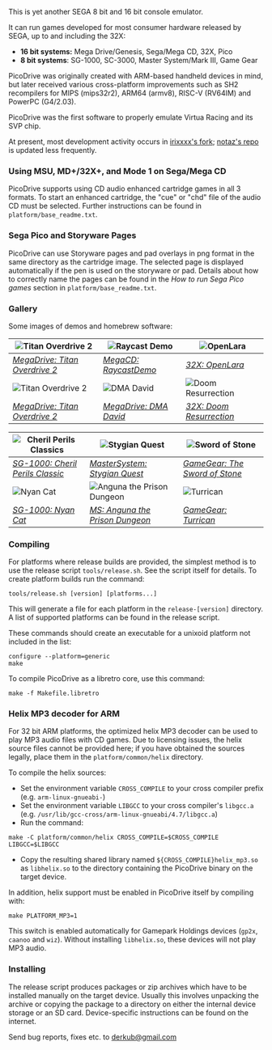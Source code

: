 This is yet another SEGA 8 bit and 16 bit console emulator.

It can run games developed for most consumer hardware released
by SEGA, up to and including the 32X:
- **16 bit systems:** Mega Drive/Genesis, Sega/Mega CD, 32X, Pico
- **8 bit systems**: SG-1000, SC-3000, Master System/Mark III, Game Gear

PicoDrive was originally created with ARM-based handheld devices
in mind, but later received various cross-platform improvements
such as SH2 recompilers for MIPS (mips32r2), ARM64 (armv8), RISC-V (RV64IM)
and PowerPC (G4/2.03).

PicoDrive was the first software to properly emulate Virtua Racing and
its SVP chip.

At present, most development activity occurs in
[irixxxx's fork](https://github.com/irixxxx/picodrive);
[notaz's repo](https://github.com/notaz/picodrive) is updated less frequently.

### Using MSU, MD+/32X+, and Mode 1 on Sega/Mega CD

PicoDrive supports using CD audio enhanced cartridge games in all 3 formats.
To start an enhanced cartridge, the "cue" or "chd" file of the audio CD must be
selected. Further instructions can be found in `platform/base_readme.txt`.

### Sega Pico and Storyware Pages

PicoDrive can use Storyware pages and pad overlays in png format in the same
directory as the cartridge image. The selected page is displayed automatically
if the pen is used on the storyware or pad. Details about how to correctly name
the pages can be found in the *How to run Sega Pico games* section in
`platform/base_readme.txt`.

### Gallery

Some images of demos and homebrew software:

| ![Titan Overdrive 2](https://github.com/irixxxx/picodrive/assets/31696370/02a4295b-ac9d-4114-bcd1-b5dd6e5930d0) | ![Raycast Demo](https://github.com/irixxxx/picodrive/assets/31696370/6e9c0bfe-49a9-45aa-bad7-544de065e388) | ![OpenLara](https://github.com/irixxxx/picodrive/assets/31696370/8a00002a-5c10-4d1d-a948-739bf978282a) |
| --- | --- | --- |
| [_MegaDrive: Titan Overdrive 2_](https://demozoo.org/productions/170767/) | [_MegaCD: RaycastDemo_](https://github.com/matteusbeus/RaycastDemo) | [_32X: OpenLara_](https://github.com/XProger/OpenLara/releases) |
|![Titan Overdrive 2](https://github.com/irixxxx/picodrive/assets/31696370/2e263e81-51c8-4daa-ab16-0b2cd5554f84)|![DMA David](https://github.com/irixxxx/picodrive/assets/31696370/fbbeac15-8665-4d3e-9729-d1f8c35e417a)|![Doom Resurrection](https://github.com/irixxxx/picodrive/assets/31696370/db7b7153-b917-4850-8442-a748c2fbb968)|
| [_MegaDrive: Titan Overdrive 2_](https://www.pouet.net/prod.php?which=69648) | [_MegaDrive: DMA David_](http://www.mode5.net/DMA_David.html) | [_32X: Doom Resurrection_](https://archive.org/details/doom-32x-all-versions) |

| ![Cheril Perils Classics](https://github.com/irixxxx/picodrive/assets/31696370/653914a4-9f90-45f8-bd91-56e784df7550) | ![Stygian Quest](https://github.com/irixxxx/picodrive/assets/31696370/8196801b-85c8-4d84-97e1-ae57ab3d577f) | ![Sword of Stone](https://github.com/irixxxx/picodrive/assets/31696370/3c4a8f40-dad6-4fa4-b188-46b428a4b8c6) |
| --- | --- | --- |
| [_SG-1000: Cheril Perils Classic_](https://www.smspower.org/Homebrew/CherilPerilsClassic-SG) | [_MasterSystem: Stygian Quest_](https://www.smspower.org/Homebrew/StygianQuest-SMS) | [_GameGear: The Sword of Stone_](https://www.smspower.org/Homebrew/SwordOfStone-GG) |
| ![Nyan Cat](https://github.com/irixxxx/picodrive/assets/31696370/6fe0d38b-549d-4faa-9351-b260a89dc745) | ![Anguna the Prison Dungeon](https://github.com/irixxxx/picodrive/assets/31696370/3264b962-7da2-4257-9ff7-1b509bd50cdf) | ![Turrican](https://github.com/irixxxx/picodrive/assets/31696370/c4eb2f2c-806e-4f4b-ac94-5c2cda82e962) |
| [_SG-1000: Nyan Cat_](https://www.smspower.org/Homebrew/NyanCat-SG) | [_MS: Anguna the Prison Dungeon_](https://www.smspower.org/Homebrew/AngunaThePrisonDungeon-SMS) | [_GameGear: Turrican_](https://www.smspower.org/Homebrew/GGTurrican-GG) |

### Compiling

For platforms where release builds are provided, the simplest method is to
use the release script `tools/release.sh`. See the script itself for details.
To create platform builds run the command:

```
tools/release.sh [version] [platforms...]
```

This will generate a file for each platform in the `release-[version]` directory.
A list of supported platforms can be found in the release script.

These commands should create an executable for a unixoid platform not included in the list:

```
configure --platform=generic
make
```

To compile PicoDrive as a libretro core, use this command:

```
make -f Makefile.libretro
```

### Helix MP3 decoder for ARM

For 32 bit ARM platforms, the optimized helix MP3 decoder can be used to play
MP3 audio files with CD games. Due to licensing issues, the helix source files
cannot be provided here; if you have obtained the sources legally, place them in
the `platform/common/helix` directory.

To compile the helix sources:

- Set the environment variable `CROSS_COMPILE` to your cross compiler prefix
(e.g. `arm-linux-gnueabi-`)
- Set the environment variable `LIBGCC` to your cross compiler's `libgcc.a`
(e.g. `/usr/lib/gcc-cross/arm-linux-gnueabi/4.7/libgcc.a`)
- Run the command:
```
make -C platform/common/helix CROSS_COMPILE=$CROSS_COMPILE LIBGCC=$LIBGCC
```
- Copy the resulting shared library named `${CROSS_COMPILE}helix_mp3.so` as
`libhelix.so` to the directory containing the PicoDrive binary on the target device.

In addition, helix support must be enabled in PicoDrive itself by compiling with:

```
make PLATFORM_MP3=1
```

This switch is enabled automatically for Gamepark Holdings devices (`gp2x`,
`caanoo` and `wiz`). Without installing `libhelix.so`, these devices will not play
MP3 audio.

### Installing

The release script produces packages or zip archives which have to be installed
manually on the target device. Usually this involves unpacking the archive or 
copying the package to a directory on either the internal device storage or an
SD card. Device-specific instructions can be found on the internet.


Send bug reports, fixes etc. to <derkub@gmail.com>

